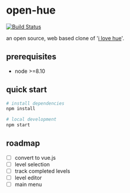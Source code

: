 open-hue
===============

[![Build Status](https://travis-ci.com/c-bandy/open-hue.svg?branch=master)](https://travis-ci.com/c-bandy/open-hue)

an open source, web based clone of '[i love hue](http://www.i-love-hue.com/)'.

prerequisites
--------

* node >=8.10

quick start
--------

```bash
# install dependencies
npm install

# local development
npm start
```

roadmap
--------

* [ ] convert to vue.js
* [ ] level selection
* [ ] track completed levels
* [ ] level editor
* [ ] main menu
